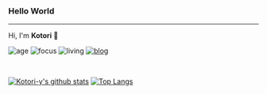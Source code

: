 ### Hello World
----------------
Hi, I'm **Kotori** 👋

![age](https://img.shields.io/badge/age-24-blue)
![focus](https://img.shields.io/badge/focus-cheminformatics-brightgreen)
![living](https://img.shields.io/badge/living-changsha-3c9)
[![blog](https://img.shields.io/badge/blog-iamkotori-blueviolet)](https://blog.iamkotori.com/)

<br />

[![Kotori-y's github stats](https://github-readme-stats.vercel.app/api?username=kotori-y&show_icons=true)](https://github.com/kotori-y) 
[![Top Langs](https://github-readme-stats.vercel.app/api/top-langs/?username=kotori-y&layout=compact)](https://github-readme-stats.vercel.app/api/top-langs/?username=kotori-y&layout=compact)


<img alt="" src="https://github-profile-trophy.vercel.app/?username=kotori-y&theme=nord" />
